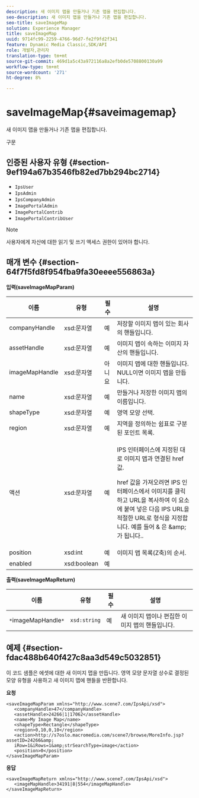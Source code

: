 ```yaml
---
description: 새 이미지 맵을 만들거나 기존 맵을 편집합니다.
seo-description: 새 이미지 맵을 만들거나 기존 맵을 편집합니다.
seo-title: saveImageMap
solution: Experience Manager
title: saveImageMap
uuid: 9714fc99-2259-4766-96d7-fe2f9fd2f341
feature: Dynamic Media Classic,SDK/API
role: 개발자,관리자
translation-type: tm+mt
source-git-commit: 469d1a5c43a972116a8a2efb0de5708800130a99
workflow-type: tm+mt
source-wordcount: '271'
ht-degree: 8%

---
```



# saveImageMap{#saveimagemap}

새 이미지 맵을 만들거나 기존 맵을 편집합니다.

구문

## 인증된 사용자 유형 {#section-9ef194a67b3546fb82ed7bb294bc2714}

* `IpsUser`
* `IpsAdmin`
* `IpsCompanyAdmin`
* `ImagePortalAdmin`
* `ImagePortalContrib`
* `ImagePortalContribUser`

>[!NOTE]
>
>사용자에게 자산에 대한 읽기 및 쓰기 액세스 권한이 있어야 합니다.

## 매개 변수 {#section-64f7f5fd8f954fba9fa30eeee556863a}

**입력(saveImageMapParam)**

<table id="table_49649036F46941D2B1F28515674E533B"> 
 <thead> 
  <tr> 
   <th colname="col1" class="entry"> 이름 </th> 
   <th colname="col2" class="entry"> 유형 </th> 
   <th colname="col3" class="entry"> 필수 </th> 
   <th colname="col4" class="entry"> 설명 </th> 
  </tr> 
 </thead>
 <tbody> 
  <tr> 
   <td colname="col1"> <span class="codeph"> <span class="varname"> companyHandle  </span> </span> </td> 
   <td colname="col2"> <span class="codeph"> xsd:문자열  </span> </td> 
   <td colname="col3"> 예 </td> 
   <td colname="col4"> 저장할 이미지 맵이 있는 회사의 핸들입니다. </td> 
  </tr> 
  <tr> 
   <td colname="col1"> <span class="codeph"> <span class="varname"> assetHandle  </span> </span> </td> 
   <td colname="col2"> <span class="codeph"> xsd:문자열  </span> </td> 
   <td colname="col3"> 예 </td> 
   <td colname="col4"> 이미지 맵이 속하는 이미지 자산의 핸들입니다. </td> 
  </tr> 
  <tr> 
   <td colname="col1"> <span class="codeph"> <span class="varname"> imageMapHandle  </span> </span> </td> 
   <td colname="col2"> <span class="codeph"> xsd:문자열  </span> </td> 
   <td colname="col3"> 아니요 </td> 
   <td colname="col4"> 이미지 맵에 대한 핸들입니다. NULL이면 이미지 맵을 만듭니다. </td> 
  </tr> 
  <tr> 
   <td colname="col1"> <span class="codeph"> <span class="varname"> name  </span> </span> </td> 
   <td colname="col2"> <span class="codeph"> xsd:문자열  </span> </td> 
   <td colname="col3"> 예 </td> 
   <td colname="col4"> 만들거나 저장한 이미지 맵의 이름입니다. </td> 
  </tr> 
  <tr> 
   <td colname="col1"> <span class="codeph"> <span class="varname"> shapeType  </span> </span> </td> 
   <td colname="col2"> <span class="codeph"> xsd:문자열  </span> </td> 
   <td colname="col3"> 예 </td> 
   <td colname="col4"> 영역 모양 선택. </td> 
  </tr> 
  <tr> 
   <td colname="col1"> <span class="codeph"> <span class="varname"> region  </span> </span> </td> 
   <td colname="col2"> <span class="codeph"> xsd:문자열  </span> </td> 
   <td colname="col3"> 예 </td> 
   <td colname="col4"> 지역을 정의하는 쉼표로 구분된 포인트 목록. </td> 
  </tr> 
  <tr> 
   <td colname="col1"> <span class="codeph"> <span class="varname"> 액션  </span> </span> </td> 
   <td colname="col2"> <span class="codeph"> xsd:문자열  </span> </td> 
   <td colname="col3"> 예 </td> 
   <td colname="col4"> <p>IPS 인터페이스에 지정된 대로 이미지 맵과 연결된 <span class="codeph"> href </span> 값. </p> <p><span class="codeph"> href </span> 값을 가져오려면 IPS 인터페이스에서 이미지를 클릭하고 URL을 복사하여 이 요소에 붙여 넣은 다음 IPS URL을 적절한 URL로 형식을 지정합니다. 예를 들어 <span class="codeph"> &amp; </span>은 <span class="codeph"> &amp;amp;가 됩니다.</span>. </p> </td> 
  </tr> 
  <tr> 
   <td colname="col1"> <span class="codeph"> <span class="varname"> position  </span> </span> </td> 
   <td colname="col2"> <span class="codeph"> xsd:int  </span> </td> 
   <td colname="col3"> 예 </td> 
   <td colname="col4"> 이미지 맵 목록(Z축)의 순서. </td> 
  </tr> 
  <tr> 
   <td colname="col1"> <span class="codeph"> <span class="varname"> enabled  </span> </span> </td> 
   <td colname="col2"> <span class="codeph"> xsd:boolean  </span> </td> 
   <td colname="col3"> 예 </td> 
   <td colname="col4"></td> 
  </tr> 
 </tbody> 
</table>

**출력(saveImageMapReturn)**

| 이름 | 유형 | 필수 | 설명 |
|---|---|---|---|
| `*`imageMapHandle`*` | `xsd:string` | 예 | 새 이미지 맵이나 편집한 이미지 맵의 핸들입니다. |

## 예제 {#section-fdac488b640f427c8aa3d549c5032851}

이 코드 샘플은 에셋에 대한 새 이미지 맵을 만듭니다. 영역 모양 문자열 상수로 결정된 모양 유형을 사용하고 새 이미지 맵에 핸들을 반환합니다.

**요청**

```
<saveImageMapParam xmlns="http://www.scene7.com/IpsApi/xsd"> 
   <companyHandle>47</companyHandle> 
   <assetHandle>24266|1|17062</assetHandle> 
   <name>My Image Map</name> 
   <shapeType>Rectangle</shapeType> 
   <region>0,10,0,10</region> 
   <action>http://s7oslo.macromedia.com/scene7/browse/MoreInfo.jsp?assetID=24266&amp; 
   iRow=1&iRows=1&amp;strSearchType=image</action> 
   <position>0</position> 
</saveImageMapParam>
```

**응답**

```
<saveImageMapReturn xmlns="http://www.scene7.com/IpsApi/xsd"> 
   <imageMapHandle>34191|8|554</imageMapHandle> 
</saveImageMapReturn>
```

